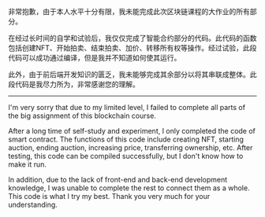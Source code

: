 
非常抱歉，由于本人水平十分有限，我未能完成此次区块链课程的大作业的所有部分。

在经过长时间的自学和试验后，我仅仅完成了智能合约部分的代码。此代码的函数包括创建NFT、开始拍卖、结束拍卖、加价、转移所有权等操作。经过试验，此段代码可以成功通过编译，但是我并不知道如何使其运行。

此外，由于前后端开发知识的匮乏，我未能够完成其余部分以将其串联成整体。此段代码是我尽力所为，非常感谢您的理解。

---

I'm very sorry that due to my limited level, I failed to complete all parts of the big assignment of this blockchain course.

After a long time of self-study and experiment, I only completed the code of smart contract. The functions of this code include creating NFT, starting auction, ending auction, increasing price, transferring ownership, etc. After testing, this code can be compiled successfully, but I don't know how to make it run.

In addition, due to the lack of front-end and back-end development knowledge, I was unable to complete the rest to connect them as a whole. This code is what I try my best. Thank you very much for your understanding.
